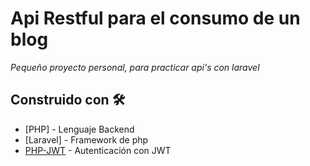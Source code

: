 # Api Restful para el consumo de un blog

_Pequeño proyecto personal, para practicar api's con laravel_

## Construido con 🛠️

* [PHP] - Lenguaje Backend
* [Laravel] - Framework de php
* [PHP-JWT](https://packagist.org/packages/firebase/php-jwt) - Autenticación con JWT

